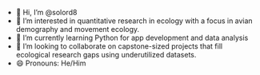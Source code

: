 - 👋 Hi, I’m @solord8
- 👀 I’m interested in quantitative research in ecology with a focus in avian demography and movement ecology.
- 🌱 I’m currently learning Python for app development and data analysis
- 💞️ I’m looking to collaborate on capstone-sized projects that fill ecological research gaps using underutilized datasets.
- 😄 Pronouns: He/Him

<!---
solord8/solord8 is a ✨ special ✨ repository because its `README.md` (this file) appears on your GitHub profile.
You can click the Preview link to take a look at your changes.
--->
